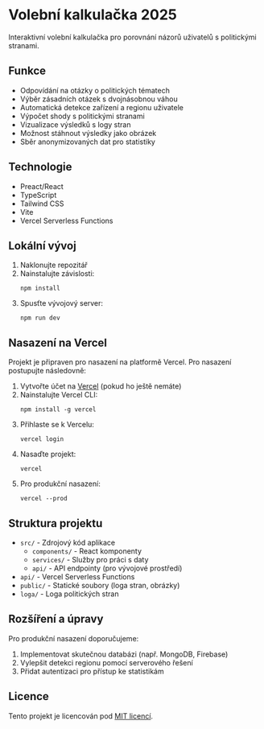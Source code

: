 # Volební kalkulačka 2025

Interaktivní volební kalkulačka pro porovnání názorů uživatelů s politickými stranami.

## Funkce

- Odpovídání na otázky o politických tématech
- Výběr zásadních otázek s dvojnásobnou váhou
- Automatická detekce zařízení a regionu uživatele
- Výpočet shody s politickými stranami
- Vizualizace výsledků s logy stran
- Možnost stáhnout výsledky jako obrázek
- Sběr anonymizovaných dat pro statistiky

## Technologie

- Preact/React
- TypeScript
- Tailwind CSS
- Vite
- Vercel Serverless Functions

## Lokální vývoj

1. Naklonujte repozitář
2. Nainstalujte závislosti:
   ```
   npm install
   ```
3. Spusťte vývojový server:
   ```
   npm run dev
   ```

## Nasazení na Vercel

Projekt je připraven pro nasazení na platformě Vercel. Pro nasazení postupujte následovně:

1. Vytvořte účet na [Vercel](https://vercel.com) (pokud ho ještě nemáte)
2. Nainstalujte Vercel CLI:
   ```
   npm install -g vercel
   ```
3. Přihlaste se k Vercelu:
   ```
   vercel login
   ```
4. Nasaďte projekt:
   ```
   vercel
   ```
5. Pro produkční nasazení:
   ```
   vercel --prod
   ```

## Struktura projektu

- `src/` - Zdrojový kód aplikace
  - `components/` - React komponenty
  - `services/` - Služby pro práci s daty
  - `api/` - API endpointy (pro vývojové prostředí)
- `api/` - Vercel Serverless Functions
- `public/` - Statické soubory (loga stran, obrázky)
- `loga/` - Loga politických stran

## Rozšíření a úpravy

Pro produkční nasazení doporučujeme:

1. Implementovat skutečnou databázi (např. MongoDB, Firebase)
2. Vylepšit detekci regionu pomocí serverového řešení
3. Přidat autentizaci pro přístup ke statistikám

## Licence

Tento projekt je licencován pod [MIT licencí](LICENSE). 